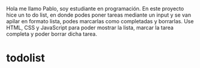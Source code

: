 Hola me llamo Pablo, soy estudiante en programación. 
En este proyecto hice un to do list, en donde podes poner tareas mediante un
input y se van apilar en formato lista, podes marcarlas como completadas y borrarlas. 
Use HTML, CSS y JavaScript para poder mostrar la lista, marcar la tarea completa y poder borrar dicha tarea.

# todolist

